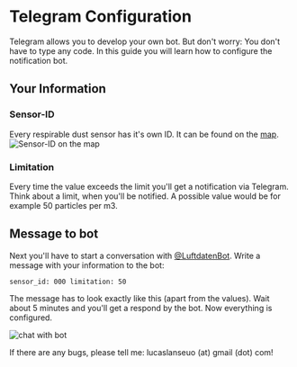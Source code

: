 # Telegram Configuration
Telegram allows you to develop your own bot. But don't worry: You don't have to type any code. In this guide you will learn how to configure the notification bot.

## Your Information
### Sensor-ID
Every respirable dust sensor has it's own ID. It can be found on the [map](http://maps.luftdaten.info/).
![Sensor-ID on the map](https://lab.lucas-hild.de/github/Luftdaten-Notification/sensor-id.png)

### Limitation
Every time the value exceeds the limit you'll get a notification via Telegram. Think about a limit, when you'll be notified. A possible value would be for example 50 particles per m3.

## Message to bot
Next you'll have to start a conversation with [@LuftdatenBot](https://t.me/LuftdatenBot). Write a message with your information to the bot:

```
sensor_id: 000 limitation: 50
```

The message has to look exactly like this (apart from the values). Wait about 5 minutes and you'll get a respond by the bot. Now everything is configured.

![chat with bot](https://lab.lucas-hild.de/github/Luftdaten-Notification/bot.png)

If there are any bugs, please tell me: lucaslanseuo (at) gmail (dot) com!